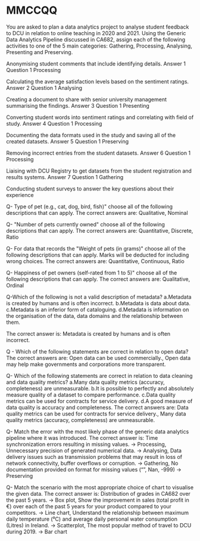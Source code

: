 # MMCCQQ

You are asked to plan a data analytics project to analyse student feedback to DCU in relation to online teaching in 2020 and 2021. Using the Generic Data Analytics Pipeline discussed in CA682, assign each of the following activities to one of the 5 main categories: Gathering, Processing, Analysing, Presenting and Preserving.

Anonymising student comments that include identifying details.	Answer 1 Question 1
Processing
 
Calculating the average satisfaction levels based on the sentiment ratings.	Answer 2 Question 1
Analysing
 
Creating a document to share with senior university management summarising the findings.	Answer 3 Question 1
Presenting
 
Converting student words into sentiment ratings and correlating with field of study.	Answer 4 Question 1
Processing
 
Documenting the data formats used in the study and saving all of the created datasets.	Answer 5 Question 1
Preserving
 
Removing incorrect entries from the student datasets.	Answer 6 Question 1
Processing
 
Liaising with DCU Registry to get datasets from the student registration and results systems.	Answer 7 Question 1
Gathering
 
Conducting student surveys to answer the key questions about their experience



Q- Type of pet (e.g., cat, dog, bird, fish)" choose all of the following descriptions that can apply. 
The correct answers are: Qualitative, Nominal

Q- "Number of pets currently owned" choose all of the following descriptions that can apply.
The correct answers are: Quantitative, Discrete, Ratio

Q- For data that records the "Weight of pets (in grams)" choose all of the following descriptions that can apply. Marks will be deducted for including wrong choices.
The correct answers are: Quantitative, Continuous, Ratio

Q- Happiness of pet owners (self-rated from 1 to 5)" choose all of the following descriptions that can apply. 
The correct answers are: Qualitative, Ordinal

Q-Which of the following is not a valid description of metadata?
a.Metadata is created by humans and is often incorrect.
b.Metadata is data about data.
c.Metadata is an inferior form of cataloguing.
d.Metadata is information on the organisation of the data, data domains and the relationship between them.

The correct answer is: Metadata is created by humans and is often incorrect.

Q - Which of the following statements are correct in relation to open data?
The correct answers are: Open data can be used commercially., Open data may help make governments and corporations more transparent.

Q- Which of the following statements are correct in relation to data cleaning and data quality metrics?
a.Many data quality metrics (accuracy, completeness) are unmeasurable.
b.It is possible to perfectly and absolutely measure quality of a dataset to compare performance.
c.Data quality metrics can be used for contracts for service delivery.
d.A good measure of data quality is accuracy and completeness.
The correct answers are: Data quality metrics can be used for contracts for service delivery., Many data quality metrics (accuracy, completeness) are unmeasurable.

Q- Match the error with the most likely phase of the generic data analytics pipeline where it was introduced.
The correct answer is: 
Time synchronization errors resulting in missing values. → Processing, 
Unnecessary precision of generated numerical data. → Analysing, 
Data delivery issues such as transmission problems that may result in loss of network connectivity, buffer overflows or corruption. → Gathering, 
No documentation provided on format for missing values (“”, Nan, -999) → Preserving

Q- Match the scenario with the most appropriate choice of chart to visualise the given data.
The correct answer is: 
Distribution of grades in CA682 over the past 5 years. → Box plot, 
Show the improvement in sales (total profit in €) over each of the past 5 years for your product compared to your competitors. → Line chart, 
Understand the relationship between maximum daily temperature (⁰C) and average daily personal water consumption (Litres) in Ireland. → Scatterplot, 
The most popular method of travel to DCU during 2019. → Bar chart
